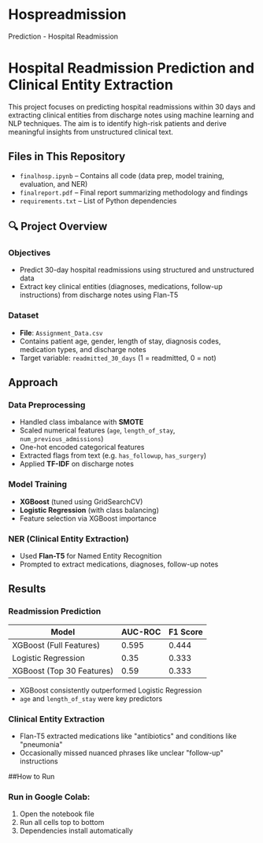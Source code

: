 # Hospreadmission
Prediction - Hospital Readmission
# Hospital Readmission Prediction and Clinical Entity Extraction
This project focuses on predicting hospital readmissions within 30 days and extracting clinical entities from discharge notes using machine learning and NLP techniques. The aim is to identify high-risk patients and derive meaningful insights from unstructured clinical text.

##  Files in This Repository
- `finalhosp.ipynb` – Contains all code (data prep, model training, evaluation, and NER)
- `finalreport.pdf` – Final report summarizing methodology and findings
- `requirements.txt` – List of Python dependencies
## 🔍 Project Overview
###  Objectives
- Predict 30-day hospital readmissions using structured and unstructured data
- Extract key clinical entities (diagnoses, medications, follow-up instructions) from discharge notes using Flan-T5

###  Dataset
- **File**: `Assignment_Data.csv`
- Contains patient age, gender, length of stay, diagnosis codes, medication types, and discharge notes
- Target variable: `readmitted_30_days` (1 = readmitted, 0 = not)
##  Approach
### Data Preprocessing
- Handled class imbalance with **SMOTE**
- Scaled numerical features (`age`, `length_of_stay`, `num_previous_admissions`)
- One-hot encoded categorical features
- Extracted flags from text (e.g. `has_followup`, `has_surgery`)
- Applied **TF-IDF** on discharge notes
###  Model Training
- **XGBoost** (tuned using GridSearchCV)
- **Logistic Regression** (with class balancing)
- Feature selection via XGBoost importance
### NER (Clinical Entity Extraction)
- Used **Flan-T5** for Named Entity Recognition
- Prompted to extract medications, diagnoses, follow-up notes
## Results
### Readmission Prediction
| Model                     | AUC-ROC | F1 Score |
|--------------------------|---------|----------|
| XGBoost (Full Features)  | 0.595   | 0.444    |
| Logistic Regression       | 0.35    | 0.333    |
| XGBoost (Top 30 Features) | 0.59    | 0.333    |
- XGBoost consistently outperformed Logistic Regression
- `age` and `length_of_stay` were key predictors
### Clinical Entity Extraction
- Flan-T5 extracted medications like "antibiotics" and conditions like "pneumonia"
- Occasionally missed nuanced phrases like unclear "follow-up" instructions

##How to Run
### Run in Google Colab:
1. Open the notebook file
2. Run all cells top to bottom
3. Dependencies install automatically

